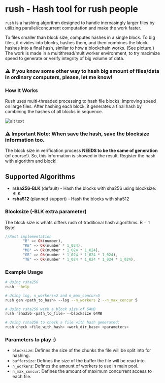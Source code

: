 # rush - Hash tool for rush people

`rush` is a hashing algorithm designed to handle increasingly larger files by utilizing parallel/concurrent computation and make the work faster.

To files smaller than block size, computes hashes in a single block.
To big files, it divides into blocks, hashes them, and then combines the block hashes into a final hash, similar to how a blockchain works. (See picture.)
The work is made in a multithread/multiworker environment, to try maximize speed to generate or verify integrity of
big volume of data.

### ⚠️ If you know some other way to hash big amount of files/data in ordinary computers, please, let me know!

### How It Works

Rush uses multi-threaded processing to hash file blocks, improving speed on large files. After hashing each block, it generates a final hash by combining the hashes of all blocks in sequence.

![alt text](https://github.com/antonioacsj/rash/blob/master/etc/Blocks.jpg?raw=true)

### ⚠️ Important Note: When save the hash, save the blocksize information too.

The block size in verification process **NEEDS to be the same of generation** (of course!). So, this information is showed in the result. Register the hash with algorithm and block!

## Supported Algorithms

- **rsha256-BLK** (default) - Hash the blocks with sha256 using blocksize: BLK
- **rsha512** (planned support) - Hash the blocks with sha512

### Blocksize (-BLK extra parameter)

The block size is whats differs rush of traditional hash algorithms.
B = 1 Byte!

```rust
//Rust implementation
        "B" => Ok(number),
        "KB" => Ok(number * 1_024),
        "MB" => Ok(number * 1_024 * 1_024),
        "GB" => Ok(number * 1_024 * 1_024 * 1_024),
        "TB" => Ok(number * 1_024 * 1_024 * 1_024 * 1_024),

```

### Example Usage

```bash
# Using rsha256
rush --help

# Using log, n_workers=2 and n_max_concur=5
rush gen <path_to_hash> --log --n_workers 2 --n_max_concur 5

# Using rsha256 with a block size of 64MB
rush rsha256 <path_to_file> --blocksize 64MB

# Using rsha256 to check a file with hash generated:
rush check <file_with_hash> <work_dir_base> <parameters>

```

### Parameters to play :)

- `blocksize`: Defines the size of the chunks the file will be split into for hashing.
- `buffersize`: Defines the size of the buffer the file will be read into.
- `n_workers`: Defines the amount of workers to use in main pool.
- `n_max_concur`: Defines the amount of maximum concurrent access to each file.
